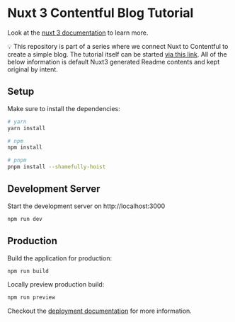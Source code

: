 # Nuxt 3 Contentful Blog Tutorial

Look at the [nuxt 3 documentation](https://v3.nuxtjs.org) to learn more.

💡 This repository is part of a series where we connect Nuxt to Contentful to create a simple blog. The tutorial itself can be started [via this link](https://www.joranquinten.nl/tutorials/simple-nuxt-3-0-blog-with-contentful-as-headless-cms/). All of the below information is default Nuxt3 generated Readme contents and kept original by intent.

## Setup

Make sure to install the dependencies:

```bash
# yarn
yarn install

# npm
npm install

# pnpm
pnpm install --shamefully-hoist
```

## Development Server

Start the development server on http://localhost:3000

```bash
npm run dev
```

## Production

Build the application for production:

```bash
npm run build
```

Locally preview production build:

```bash
npm run preview
```

Checkout the [deployment documentation](https://v3.nuxtjs.org/guide/deploy/presets) for more information.
